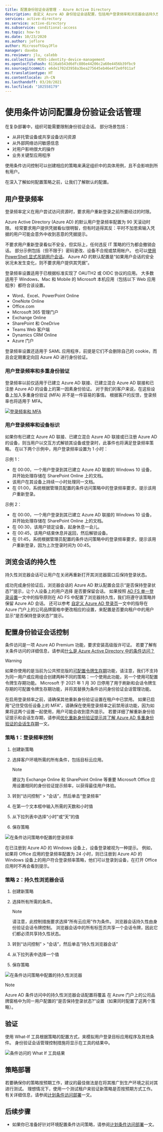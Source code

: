 ```yaml
---
title: 配置身份验证会话管理 - Azure Active Directory
description: 自定义 Azure AD 身份验证会话配置，包括用户登录频率和浏览器会话持久性。
services: active-directory
ms.service: active-directory
ms.subservice: conditional-access
ms.topic: how-to
ms.date: 10/23/2020
ms.author: joflore
author: MicrosoftGuyJFlo
manager: daveba
ms.reviewer: jlu, calebb
ms.collection: M365-identity-device-management
ms.openlocfilehash: 6116ab543d6dfc886e44206c2a60e4456b39fbc9
ms.sourcegitcommit: e6de1702d3958a3bea275645eb46e4f2e0f011af
ms.translationtype: HT
ms.contentlocale: zh-CN
ms.lasthandoff: 03/20/2021
ms.locfileid: "102558179"
---
```

# <a name="configure-authentication-session-management-with-conditional-access"></a>使用条件访问配置身份验证会话管理

在复杂部署中，组织可能需要限制身份验证会话。 部分场景包括：

* 从非托管设备或共享设备访问资源
* 从外部网络访问敏感信息
* 对用户影响很大的操作
* 业务关键型应用程序

使用条件访问控制可以创建相应的策略来满足组织中的具体用例，且不会影响到所有用户。

在深入了解如何配置策略之前，让我们了解默认的配置。

## <a name="user-sign-in-frequency"></a>用户登录频率

登录频率定义在用户尝试访问资源时，要求用户重新登录之前所要经过的时限。

Azure Active Directory (Azure AD) 的默认用户登录频率配置为 90 天滚动时限。 经常要求用户提供凭据看似很明智，但有时适得其反：平时不加思索输入凭据的用户可能会意外中收到恶意的凭据提示。

不要求用户重新登录看似不安全，但实际上，任何违反 IT 策略的行为都会撤销会话。 部分示例包括（但不限于）密码更改、设备不合规或禁用帐户。 也可以[使用 PowerShell 显式吊销用户会话](/powershell/module/azuread/revoke-azureaduserallrefreshtoken)。 Azure AD 的默认配置是“如果用户会话的安全状况未发生变化，则不要求用户提供其凭据”。

登录频率设置适用于已根据标准实现了 OAUTH2 或 OIDC 协议的应用。 大多数适用于 Windows、Mac 和 Mobile 的 Microsoft 本机应用（包括以下 Web 应用程序）都符合该设置。

- Word、Excel、PowerPoint Online
- OneNote Online
- Office.com
- Microsoft 365 管理门户
- Exchange Online
- SharePoint 和 OneDrive
- Teams Web 客户端
- Dynamics CRM Online
- Azure 门户

登录频率设置还适用于 SAML 应用程序，前提是它们不会删除自己的 cookie，而且会定期重定向回 Azure AD 进行身份验证。

### <a name="user-sign-in-frequency-and-multi-factor-authentication"></a>用户登录频率和多重身份验证

登录频率以前仅适用于已建立 Azure AD 联接、已建立混合 Azure AD 联接和已注册 Azure AD 的设备上的第一因素身份验证。 对于我们的客户来说，在这些设备上加入多重身份验证 (MFA) 并不是一件容易的事情。 根据客户的反馈，登录频率也将适用于 MFA。

[![登录频率和 MFA](media/howto-conditional-access-session-lifetime/conditional-access-flow-chart-small.png)](media/howto-conditional-access-session-lifetime/conditional-access-flow-chart.png#lightbox)

### <a name="user-sign-in-frequency-and-device-identities"></a>用户登录频率和设备标识

如果你有已建立 Azure AD 联接、已建立混合 Azure AD 联接或已注册 Azure AD 的设备，则当用户以交互方式解锁其设备或登录时，此事件也将满足登录频率策略。 在以下两个示例中，用户登录频率设置为 1 小时：

示例 1：

- 在 00:00，一个用户登录到其已建立 Azure AD 联接的 Windows 10 设备，并开始处理存储在 SharePoint Online 上的文档。
- 该用户在其设备上持续一小时处理同一文档。
- 在 01:00，系统根据管理员配置的条件访问策略中的登录频率要求，提示该用户重新登录。

示例 2：

- 在 00:00，一个用户登录到其已建立 Azure AD 联接的 Windows 10 设备，并开始处理存储在 SharePoint Online 上的文档。
- 在 00:30，该用户锁定设备，起身休息一会儿。
- 在 00:45，该用户结束休息并返回，然后解锁设备。
- 在 01:45，系统根据管理员配置的条件访问策略中的登录频率要求，提示该用户重新登录，因为上次登录时间为 00:45。

## <a name="persistence-of-browsing-sessions"></a>浏览会话的持久性

持久性浏览器会话可让用户在关闭再重新打开其浏览器窗口后保持登录状态。

成功完成身份验证后，浏览器会话的 Azure AD 默认配置会显示“是否保持登录状态?”提示，让个人设备上的用户选择 是否要保留会话。 如果按照 [AD FS 单一登录设置](/windows-server/identity/ad-fs/operations/ad-fs-single-sign-on-settings#enable-psso-for-office-365-users-to-access-sharepoint-online
)一文中的指导原则在 AD FS 中配置了浏览器持久性，我们将遵守该策略并保留 Azure AD 会话。 还可以参考 [自定义 Azure AD 登录页](../fundamentals/customize-branding.md)一文中的指导在 Azure 门户上的公司品牌窗格中更改相应的设置，来配置是否要向租户中的用户显示“是否保持登录状态?”提示。

## <a name="configuring-authentication-session-controls"></a>配置身份验证会话控制

条件访问是一项 Azure AD Premium 功能，要求安装高级版许可证。 若要了解有关条件访问的详细信息，请参阅[什么是 Azure Active Directory 中的条件访问？](overview.md#license-requirements)

> [!WARNING]
> 如果你使用的是当前为公共预览版的[可配置令牌生存期](../develop/active-directory-configurable-token-lifetimes.md)功能，请注意，我们不支持为同一用户或应用组合创建两种不同的策略：一个使用此功能，另一个使用可配置令牌生存期功能。 Microsoft 于 2021 年 1 月 30 日停用了用于刷新和会话令牌生存期的可配置令牌生存期功能，并将其替换为条件访问身份验证会话管理功能。  
>
> 在启用登录频率之前，请确保其他重新身份验证设置在租户中已禁用。 如果已启用“记住受信任设备上的 MFA”，请确保在使用登录频率之前禁用该功能，因为如果将这两个设置一起使用，用户可能会收到意外提示。 若要详细了解重新身份验证提示和会话生存期，请参阅[优化重新身份验证提示并了解 Azure AD 多重身份验证的会话生存期](../authentication/concepts-azure-multi-factor-authentication-prompts-session-lifetime.md)一文。

### <a name="policy-1-sign-in-frequency-control"></a>策略 1：登录频率控制

1. 创建新策略
1. 选择客户环境所需的所有条件，包括目标云应用。

   > [!NOTE]
   > 建议为 Exchange Online 和 SharePoint Online 等重要 Microsoft Office 应用设置相同的身份验证提示频率，以获得最佳用户体验。

1. 转到“访问控制” > “会话”，然后单击“登录频率”  
1. 在第一个文本框中输入所需的天数和小时值
1. 从下拉列表中选择“小时”或“天”的值
1. 保存策略

![在条件访问策略中配置的登录频率](media/howto-conditional-access-session-lifetime/conditional-access-policy-session-sign-in-frequency.png)

在已注册到 Azure AD 的 Windows 设备上，设备登录被视为一种提示。 例如，如果将 Office 应用的登录频率配置为 24 小时，则已注册到 Azure AD 的 Windows 设备上的用户符合登录频率策略，他们可以登录到设备，在打开 Office 应用时不再会看到提示。

### <a name="policy-2-persistent-browser-session"></a>策略 2：持久性浏览器会话

1. 创建新策略
1. 选择所有所需的条件。

   > [!NOTE]
   > 请注意，此控制措施要求选择“所有云应用”作为条件。 浏览器会话持久性由身份验证会话令牌控制。 浏览器会话中的所有标签页共享一个会话令牌，因此它们都必须共享持久性状态。

1. 转到“访问控制” > “会话”，然后单击“持久性浏览器会话”  
1. 从下拉列表中选择一个值
1. 保存策略

![在条件访问策略中配置的持久性浏览器](media/howto-conditional-access-session-lifetime/conditional-access-policy-session-persistent-browser.png)

> [!NOTE]
> Azure AD 条件访问中的持久性浏览器会话配置将覆盖 在 Azure 门户上的公司品牌窗格中为同一用户配置的“是否保持登录状态?”设置（如果同时配置了这两个策略）。

## <a name="validation"></a>验证

使用 What-If 工具根据策略的配置方式，来模拟用户登录目标应用程序及其他条件。 身份验证会话管理控制措施将显示在工具的结果中。

![条件访问的 What If 工具结果](media/howto-conditional-access-session-lifetime/conditional-access-what-if-tool-result.png)

## <a name="policy-deployment"></a>策略部署

若要确保你的策略按预期工作，建议的最佳做法是在将其推广到生产环境之前对其进行测试。 理想情况下，使用一个测试租户来验证新策略是否按预期方式工作。 有关详细信息，请参阅[计划条件访问部署](plan-conditional-access.md)一文。

## <a name="next-steps"></a>后续步骤

* 如果你已准备好针对环境配置条件访问策略，请参阅[计划条件访问部署](plan-conditional-access.md)一文。